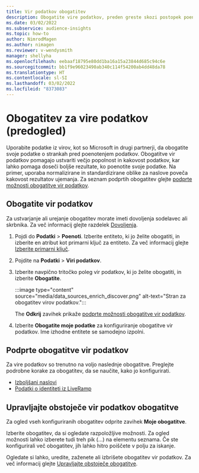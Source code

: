 ```yaml
---
title: Vir podatkov obogatitev
description: Obogatite vire podatkov, preden greste skozi postopek poenotenja podatkov.
ms.date: 03/02/2022
ms.subservice: audience-insights
ms.topic: how-to
author: NimrodMagen
ms.author: nimagen
ms.reviewer: v-wendysmith
manager: shellyha
ms.openlocfilehash: eebaaf18795e80dd1ba16a15a23844d685c94c6e
ms.sourcegitcommit: bb1f9e96023490ab340c114f54200ab4dd48da78
ms.translationtype: HT
ms.contentlocale: sl-SI
ms.lasthandoff: 03/02/2022
ms.locfileid: "8373083"
---
```

# <a name="enrichment-for-data-sources-preview"></a>Obogatitev za vire podatkov (predogled)

Uporabite podatke iz virov, kot so Microsoft in drugi partnerji, da obogatite svoje podatke o strankah pred poenotenjem podatkov. Obogatitve vir podatkov pomagajo ustvariti večjo popolnost in kakovost podatkov, kar lahko pomaga doseči boljše rezultate, ko poenotite svoje podatke. Na primer, uporaba normalizirane in standardizirane oblike za naslove poveča kakovost rezultatov ujemanja. Za seznam podprtih obogatitev glejte [podprte možnosti obogatitve vir podatkov](#supported-data-source-enrichments).

## <a name="enrich-a-data-source"></a>Obogatite vir podatkov

Za ustvarjanje ali urejanje obogatitev morate imeti dovoljenja sodelavec ali skrbnika. Za več informacij glejte razdelek [Dovoljenja](permissions.md).  

1. Pojdi do **Podatki** > **Poenoti**. Izberite entiteto, ki jo želite obogatiti, in izberite en atribut kot primarni ključ za entiteto. Za več informacij glejte [Izberite primarni ključ](map-entities.md#select-primary-key-and-semantic-type-for-attributes).

1. Pojdite na **Podatki** > **Viri podatkov**.
 
1. Izberite navpično tritočko poleg vir podatkov, ki jo želite obogatiti, in izberite **Obogatite**.

   :::image type="content" source="media/data_sources_enrich_discover.png" alt-text="Stran za obogatitev virov podatkov.":::

   The **Odkrij** zavihek prikaže [podprte možnosti obogatitve vir podatkov](#supported-data-source-enrichments).

1. Izberite **Obogatite moje podatke** za konfiguriranje obogatitve vir podatkov. Ime izhodne entitete se samodejno izpolni.

## <a name="supported-data-source-enrichments"></a>Podprte obogatitve vir podatkov

Za vire podatkov so trenutno na voljo naslednje obogatitve. Preglejte podrobne korake za obogatitev, da se naučite, kako jo konfigurirati.

- [Izboljšani naslovi](enrichment-enhanced-addresses.md)
- [Podatki o identiteti iz LiveRamp](enrichment-liveramp.md)

## <a name="manage-existing-data-source-enrichments"></a>Upravljajte obstoječe vir podatkov obogatitve

Za ogled vseh konfiguriranih obogatitev odprite zavihek **Moje obogatitve**.

Izberite obogatitev, da si ogledate razpoložljive možnosti. Za ogled možnosti lahko izberete tudi treh pik (...) na elementu seznama. Če ste konfigurirali več obogatitev, jih lahko hitro poiščete v polju za iskanje.

Ogledate si lahko, uredite, zaženete ali izbrišete obogatitev vir podatkov. Za več informacij glejte [Upravljajte obstoječe obogatitve](enrichment-hub.md).
